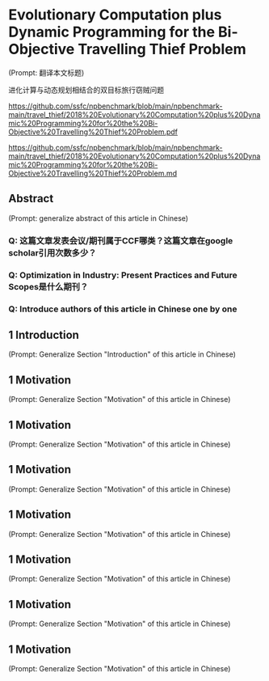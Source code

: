 # Evolutionary Computation plus Dynamic Programming for the Bi-Objective Travelling Thief Problem

(Prompt: 翻译本文标题)

进化计算与动态规划相结合的双目标旅行窃贼问题

https://github.com/ssfc/npbenchmark/blob/main/npbenchmark-main/travel_thief/2018%20Evolutionary%20Computation%20plus%20Dynamic%20Programming%20for%20the%20Bi-Objective%20Travelling%20Thief%20Problem.pdf

https://github.com/ssfc/npbenchmark/blob/main/npbenchmark-main/travel_thief/2018%20Evolutionary%20Computation%20plus%20Dynamic%20Programming%20for%20the%20Bi-Objective%20Travelling%20Thief%20Problem.md

## Abstract

(Prompt: generalize abstract of this article in Chinese)

### Q: 这篇文章发表会议/期刊属于CCF哪类？这篇文章在google scholar引用次数多少？

### Q: Optimization in Industry: Present Practices and Future Scopes是什么期刊？

### Q: Introduce authors of this article in Chinese one by one

## 1 Introduction

(Prompt: Generalize Section "Introduction" of this article in Chinese)

## 1 Motivation

(Prompt: Generalize Section "Motivation" of this article in Chinese)

## 1 Motivation

(Prompt: Generalize Section "Motivation" of this article in Chinese)

## 1 Motivation

(Prompt: Generalize Section "Motivation" of this article in Chinese)

## 1 Motivation

(Prompt: Generalize Section "Motivation" of this article in Chinese)

## 1 Motivation

(Prompt: Generalize Section "Motivation" of this article in Chinese)

## 1 Motivation

(Prompt: Generalize Section "Motivation" of this article in Chinese)

## 1 Motivation

(Prompt: Generalize Section "Motivation" of this article in Chinese)